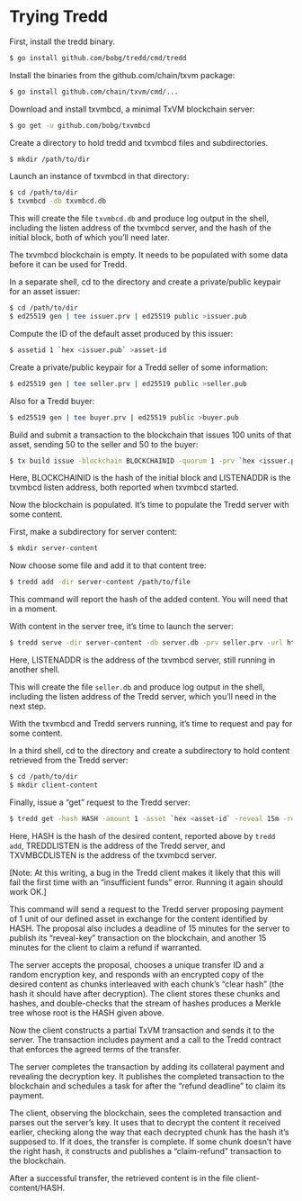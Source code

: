 # Trying Tredd

First, install the tredd binary.

```sh
$ go install github.com/bobg/tredd/cmd/tredd
```

Install the binaries from the github.com/chain/txvm package:

```sh
$ go install github.com/chain/txvm/cmd/...
```

Download and install txvmbcd, a minimal TxVM blockchain server:

```sh
$ go get -u github.com/bobg/txvmbcd
```

Create a directory to hold tredd and txvmbcd files and subdirectories.

```sh
$ mkdir /path/to/dir
```

Launch an instance of txvmbcd in that directory:

```sh
$ cd /path/to/dir
$ txvmbcd -db txvmbcd.db
```

This will create the file `txvmbcd.db` and produce log output in the shell,
including the listen address of the txvmbcd server,
and the hash of the initial block,
both of which you’ll need later.

The txvmbcd blockchain is empty.
It needs to be populated with some data before it can be used for Tredd.

In a separate shell,
cd to the directory and create a private/public keypair for an asset issuer:

```sh
$ cd /path/to/dir
$ ed25519 gen | tee issuer.prv | ed25519 public >issuer.pub
```

Compute the ID of the default asset produced by this issuer:

```sh
$ assetid 1 `hex <issuer.pub` >asset-id
```

Create a private/public keypair for a Tredd seller of some information:

```sh
$ ed25519 gen | tee seller.prv | ed25519 public >seller.pub
```

Also for a Tredd buyer:

```sh
$ ed25519 gen | tee buyer.prv | ed25519 public >buyer.pub
```

Build and submit a transaction to the blockchain that issues 100 units of that asset,
sending 50 to the seller and 50 to the buyer:

```sh
$ tx build issue -blockchain BLOCKCHAINID -quorum 1 -prv `hex <issuer.prv` -pub `hex <issuer.pub` -amount 100 output -quorum 1 -pub `hex <seller.pub` -amount 50 -assetid `hex <asset-id` output -quorum 1 -pub `hex <buyer.pub` -amount 50 -assetid `hex <asset-id` | curl --data-binary @- http://LISTENADDR
```

Here,
BLOCKCHAINID is the hash of the initial block and LISTENADDR is the txvmbcd listen address,
both reported when txvmbcd started.

Now the blockchain is populated. It’s time to populate the Tredd server with some content.

First, make a subdirectory for server content:

```sh
$ mkdir server-content
```

Now choose some file and add it to that content tree:

```sh
$ tredd add -dir server-content /path/to/file
```

This command will report the hash of the added content. You will need that in a moment.

With content in the server tree, it’s time to launch the server:

```sh
$ tredd serve -dir server-content -db server.db -prv seller.prv -url http://LISTENADDR
```

Here, LISTENADDR is the address of the txvmbcd server, still running in another shell.

This will create the file `seller.db` and produce log output in the shell,
including the listen address of the Tredd server, which you’ll need in the next step.

With the txvmbcd and Tredd servers running, it’s time to request and pay for some content.

In a third shell,
cd to the directory and create a subdirectory to hold content retrieved from the Tredd server:

```sh
$ cd /path/to/dir
$ mkdir client-content
```

Finally, issue a “get” request to the Tredd server:

```sh
$ tredd get -hash HASH -amount 1 -asset `hex <asset-id` -reveal 15m -refund 15m -db client.db -prv buyer.prv -server http://TREDDLISTEN -bcurl http://TXVMBCDLISTEN -dir client-content
```

Here,
HASH is the hash of the desired content,
reported above by `tredd add`,
TREDDLISTEN is the address of the Tredd server,
and TXVMBCDLISTEN is the address of the txvmbcd server.

[Note:
At this writing,
a bug in the Tredd client makes it likely that this will fail the first time with an “insufficient funds” error.
Running it again should work OK.]

This command will send a request to the Tredd server proposing payment of 1 unit of our defined asset in exchange for the content identified by HASH.
The proposal also includes a deadline of 15 minutes for the server to publish its “reveal-key” transaction on the blockchain,
and another 15 minutes for the client to claim a refund if warranted.

The server accepts the proposal,
chooses a unique transfer ID and a random encryption key,
and responds with an encrypted copy of the desired content as chunks interleaved with each chunk’s “clear hash”
(the hash it should have after decryption).
The client stores these chunks and hashes,
and double-checks that the stream of hashes produces a Merkle tree whose root is the HASH given above.

Now the client constructs a partial TxVM transaction and sends it to the server.
The transaction includes payment and a call to the Tredd contract that enforces the agreed terms of the transfer.

The server completes the transaction by adding its collateral payment and revealing the decryption key.
It publishes the completed transaction to the blockchain and schedules a task for after the “refund deadline” to claim its payment.

The client,
observing the blockchain,
sees the completed transaction and parses out the server’s key.
It uses that to decrypt the content it received earlier,
checking along the way that each decrypted chunk has the hash it’s supposed to.
If it does,
the transfer is complete.
If some chunk doesn’t have the right hash,
it constructs and publishes a “claim-refund” transaction to the blockchain.

After a successful transfer,
the retrieved content is in the file client-content/HASH.
